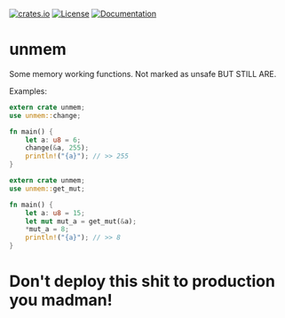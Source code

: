 [![crates.io](https://img.shields.io/crates/v/unmem.svg)](https://crates.io/crates/unmem)
[![License](https://img.shields.io/crates/l/unmem.svg)](https://choosealicense.com/licenses/mpl-2.0/)
[![Documentation](https://img.shields.io/docsrs/unmem/latest)](https://docs.rs/unmem)

# unmem

Some memory working functions. Not marked as unsafe BUT STILL ARE.

Examples:
```rust
extern crate unmem;
use unmem::change;

fn main() {
    let a: u8 = 6;
    change(&a, 255);
    println!("{a}"); // >> 255
}
```

```rust
extern crate unmem;
use unmem::get_mut;

fn main() {
    let a: u8 = 15;
    let mut mut_a = get_mut(&a);
    *mut_a = 8;
    println!("{a}"); // >> 8
}
```

# Don't deploy this shit to production you madman!
